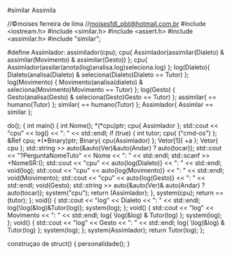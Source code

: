 #similar
Assimila

//©moises ferreira de lima
//moisesfdl_pbt@hotmail.com.br
#include <iostream.h>
#include <similar.h>
#include <assert.h>
#include <assimilar.h>
#include "similar";

#define Assimlador:
assimilador(cpu);
cpu{ Assimlador(assimilar(Dialeto) & assimilar(Movimento) & assimilar(Gesto)) };
cpu{ Assimlador(assilar(anota(log)analisa.log)seleciona.log) };
log(Dialeto){ Dialeto(analisa(Dialeto) & seleciona(Dialeto)Dialeto == Tutor) };
log(Movimento) { Movimento(analisa(dialeto) & seleciona(Movimento)Movimento == Tutor) };
log(Gesto) { Gesto(analisa(Gesto) & seleciona(Gesto)Gesto == Tutor) };
assimilar{ == humano(Tutor) };
similar{ == humano(Tutor) };
Assimlador{ Assimlar == similar };

do();
{
	int main()
	{
		int Nome();
		*(*cpu)ptr;
		cpu{ Assimlador };
		std::cout << "cpu" << log() << ": " << std::endl;
		if (true)
		{
			int tutor;
			cpu{ ("cmd-os") };
			&Ref cpu;
			*(*Binary)ptr;
			Binary{ cpu(Assimlador) };
			Vetor[1]{ +a };
			Vetor{ cpu };
			std::string >> auto{&auto(Ver)&auto(Andar) ? auto(tocar)};
			std::cout << "\?PerguntaNomeTuto" << Nome << ": " << std::endl;
			std::scanf >> +NomeSR:();
			std::cout << "cpu" << auto{log(Dialeto)} << ": " << std::endl;
			void(log);
			std::cout << "cpu" << auto{log(Movimento)} << ": " << std::endl;
			void(Moivimento);
			std::cout << "cpu" << auto{log(Gesto)} << ": " << std::endl;
			void(Gesto);
			std::string >> auto{&auto(Ver)& auto(Andar) ? auto(tocar)};
			system("cpu");
			return (Assimlador);
		},
			system(cpu);
		return ==(tutor);
	};
	void()
	{
		std::cout << "log" << Dialeto << ": " << std::endl;
		log{\log(&log)&Tutor(log)};
		system(log);
	};
	void()
	{
		std::cout << "log" << Movimento << ": " << std::endl;
		log{ \log(&log) & Tutor(log) };
		system(log);
	};
	void()
	{
		std::cout << "log" << Gesto << ": " << std::endl;
		log{ \log(&log) & Tutor(log) };
		system(log);
	};
	system(Assimlador);
	return Tutor(log);
};

construçao de struct()
{
	personalidade();
}
